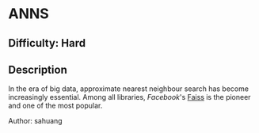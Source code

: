 # ANNS

## Difficulty: Hard

## Description

In the era of big data, approximate nearest neighbour search has become increasingly essential. Among all libraries, *Facebook*'s [Faiss](https://github.com/facebookresearch/faiss) is the pioneer and one of the most popular.

Author: sahuang